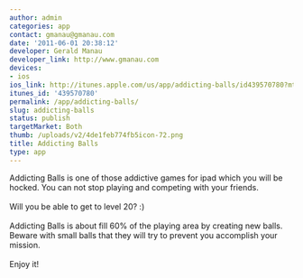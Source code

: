 ```yaml
---
author: admin
categories: app
contact: gmanau@gmanau.com
date: '2011-06-01 20:38:12'
developer: Gerald Manau
developer_link: http://www.gmanau.com
devices: 
- ios
ios_link: http://itunes.apple.com/us/app/addicting-balls/id439570780?mt=8&ls=1
itunes_id: '439570780'
permalink: /app/addicting-balls/
slug: addicting-balls
status: publish
targetMarket: Both
thumb: /uploads/v2/4de1feb774fb5icon-72.png
title: Addicting Balls
type: app
---
```


Addicting Balls is one of those addictive games for ipad which you will be hocked. You can not stop playing and competing with your friends.<br />
<br />
Will you be able to get to level 20? :)<br />
<br />
Addicting Balls is about fill 60% of the playing area by creating new balls. Beware with small balls that they will try to prevent you accomplish your mission.<br />
<br />
Enjoy it!